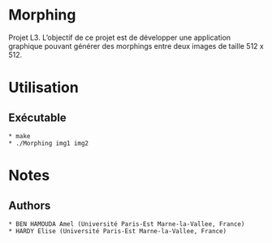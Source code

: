 Morphing
========

Projet L3.
L’objectif de ce projet est de développer une application graphique pouvant générer des morphings entre deux images de taille 512 x 512.

Utilisation
===========

## Exécutable
    * make
    * ./Morphing img1 img2
  

Notes
=====

## Authors
    * BEN HAMOUDA Amel (Université Paris-Est Marne-la-Vallee, France)
    * HARDY Elise (Université Paris-Est Marne-la-Vallee, France)

